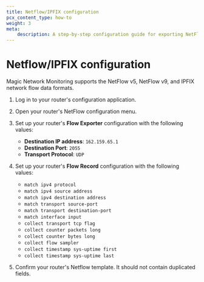 ```yaml
---
title: Netflow/IPFIX configuration
pcx_content_type: how-to
weight: 3
meta:
    description: A step-by-step configuration guide for exporting NetFlow or IPFIX data to Khulnasoft’s network.
---
```


# Netflow/IPFIX configuration

Magic Network Monitoring supports the NetFlow v5, NetFlow v9, and IPFIX network flow data formats. 

1. Log in to your router's configuration application.
2. Open your router's NetFlow configuration menu.
3. Set up your router's **Flow Exporter** configuration with the following values:

    - **Destination IP address**: `162.159.65.1`
    - **Destination Port**: `2055`
    - **Transport Protocol**: `UDP`

4. Set up your router's **Flow Record** configuration with the following values:

    - `match ipv4 protocol `
    - `match ipv4 source address`
    - `match ipv4 destination address`
    - `match transport source-port`
    - `match transport destination-port`
    - `match interface input`
    - `collect transport tcp flag`
    - `collect counter packets long`
    - `collect counter bytes long`
    - `collect flow sampler`
    - `collect timestamp sys-uptime first`
    - `collect timestamp sys-uptime last`

5. Confirm your router's Netflow template. It should not contain duplicated fields.
